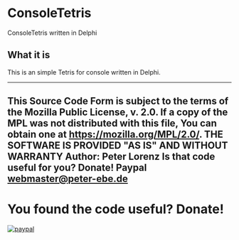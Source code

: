 # ConsoleTetris
ConsoleTetris written in Delphi

## What it is 
This is an simple Tetris for console written in Delphi.

  --------------------------------------------------------------------
  This Source Code Form is subject to the terms of the Mozilla Public
  License, v. 2.0. If a copy of the MPL was not distributed with this
  file, You can obtain one at https://mozilla.org/MPL/2.0/.
  THE SOFTWARE IS PROVIDED "AS IS" AND WITHOUT WARRANTY
  Author: Peter Lorenz
  Is that code useful for you? Donate!
  Paypal webmaster@peter-ebe.de
  --------------------------------------------------------------------

# You found the code useful? Donate!

[![paypal](https://www.paypalobjects.com/en_US/i/btn/btn_donateCC_LG.gif)](https://www.paypal.com/cgi-bin/webscr?cmd=_s-xclick&hosted_button_id=DZUZXE2WCJU4U)



